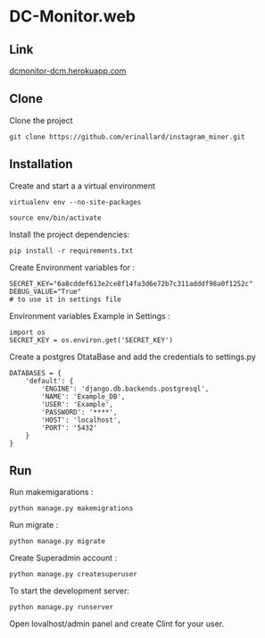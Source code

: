 # DC-Monitor.web
## Link

[dcmonitor-dcm.herokuapp.com](dcmonitor-dcm.herokuapp.com)

## Clone
Clone the project
```
git clone https://github.com/erinallard/instagram_miner.git 
```
## Installation
Create and start a a virtual environment
```
virtualenv env --no-site-packages

source env/bin/activate 
```
Install the project dependencies:
```
pip install -r requirements.txt
```
Create Environment variables for :
```
SECRET_KEY="6a8cddef613e2ce8f14fa3d6e72b7c311adddf98a0f1252c"
DEBUG_VALUE="True" 
# to use it in settings file 
```
Environment variables Example in Settings :
```
import os
SECRET_KEY = os.environ.get('SECRET_KEY')
```

Create a postgres DtataBase and add the credentials to settings.py 
```
DATABASES = {
    'default': {
        'ENGINE': 'django.db.backends.postgresql',
        'NAME': 'Example_DB',
        'USER': 'Example',
        'PASSWORD': '****',
        'HOST': 'localhost',
        'PORT': '5432'
    }
}
```
## Run 
Run makemigarations :
```
python manage.py makemigrations
```
Run migrate :
```
python manage.py migrate
```
Create Superadmin account :
```
python manage.py createsuperuser
```
To start the development server:
```
python manage.py runserver
```
Open lovalhost/admin panel and create Clint for your user. 
